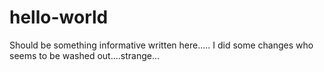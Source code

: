 # hello-world
Should be something informative written here.....
I did some changes who seems to be washed out....strange...
